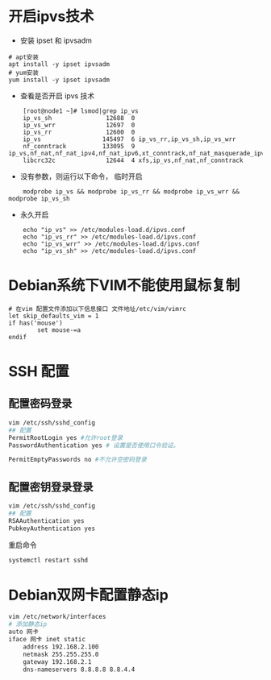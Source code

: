 # 开启ipvs技术
- 安装 ipset 和 ipvsadm
```shell
# apt安装
apt install -y ipset ipvsadm
# yum安装
yum install -y ipset ipvsadm
```

- 查看是否开启 ipvs 技术
```shell
    [root@node1 ~]# lsmod|grep ip_vs
    ip_vs_sh               12688  0 
    ip_vs_wrr              12697  0 
    ip_vs_rr               12600  0 
    ip_vs                 145497  6 ip_vs_rr,ip_vs_sh,ip_vs_wrr
    nf_conntrack          133095  9 ip_vs,nf_nat,nf_nat_ipv4,nf_nat_ipv6,xt_conntrack,nf_nat_masquerade_ipv4,nf_conntrack_netlink,nf_conntrack_ipv4,nf_conntrack_ipv6
    libcrc32c              12644  4 xfs,ip_vs,nf_nat,nf_conntrack
```
- 没有参数，则运行以下命令， 临时开启
```shell
    modprobe ip_vs && modprobe ip_vs_rr && modprobe ip_vs_wrr && modprobe ip_vs_sh
```
- 永久开启
```shell
    echo "ip_vs" >> /etc/modules-load.d/ipvs.conf
    echo "ip_vs_rr" >> /etc/modules-load.d/ipvs.conf
    echo "ip_vs_wrr" >> /etc/modules-load.d/ipvs.conf
    echo "ip_vs_sh" >> /etc/modules-load.d/ipvs.conf
```
# Debian系统下VIM不能使用鼠标复制
```shell
# 在vim 配置文件添加以下信息接口 文件地址/etc/vim/vimrc
let skip_defaults_vim = 1
if has('mouse')
        set mouse-=a
endif
```

# SSH 配置
## 配置密码登录
```bash
vim /etc/ssh/sshd_config
## 配置
PermitRootLogin yes #允许root登录
PasswordAuthentication yes # 设置是否使用口令验证。

PermitEmptyPasswords no #不允许空密码登录
```
## 配置密钥登录登录
```bash
vim /etc/ssh/sshd_config
## 配置
RSAAuthentication yes
PubkeyAuthentication yes
```
重启命令
```bash
systemctl restart sshd
```

# Debian双网卡配置静态ip
```bash
vim /etc/network/interfaces
# 添加静态ip
auto 网卡
iface 网卡 inet static
    address 192.168.2.100
    netmask 255.255.255.0
    gateway 192.168.2.1
    dns-nameservers 8.8.8.8 8.8.4.4
```
